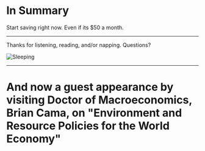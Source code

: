# In Summary

Start saving right now. Even if its $50 a month.

---

Thanks for listening, reading, and/or napping. Questions? 

![Sleeping](https://media1.tenor.com/images/f89c189082d675ca5d27eb5028969beb/tenor.gif)

---

# And now a guest appearance by visiting Doctor of Macroeconomics, Brian Cama, on "Environment and Resource Policies for the World Economy"